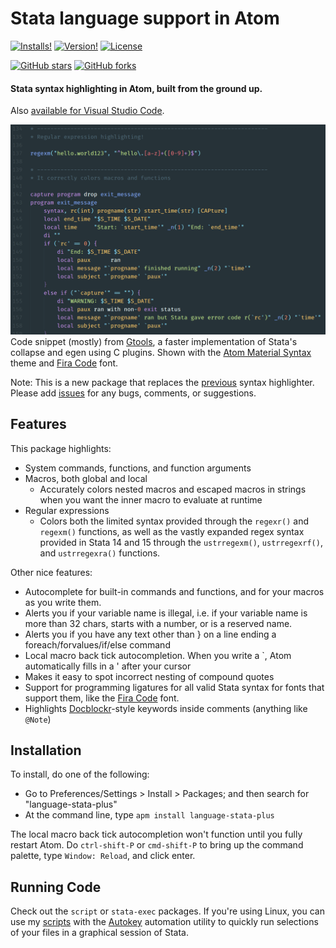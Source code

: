 # Stata language support in Atom
[![Installs!](https://img.shields.io/apm/dm/language-stata.svg?style=flat-square)](https://atom.io/packages/language-stata)
[![Version!](https://img.shields.io/apm/v/language-stata.svg?style=flat-square)](https://atom.io/packages/language-stata)
[![License](https://img.shields.io/apm/l/language-stata.svg?style=flat-square)](https://github.com/kylebarron/language-stata/blob/master/LICENSE)

[![GitHub stars](https://img.shields.io/github/stars/kylebarron/language-stata.svg?style=social&label=Star)](https://github.com/kylebarron/language-stata)
[![GitHub forks](https://img.shields.io/github/forks/kylebarron/language-stata.svg?style=social&label=Fork)](https://github.com/kylebarron/language-stata)

#### Stata syntax highlighting in Atom, built from the ground up.
Also [available for Visual Studio Code](https://github.com/kylebarron/language-stata/tree/vscode).

![stata](./img/stata.png)
Code snippet (mostly) from [Gtools](https://github.com/mcaceresb/stata-gtools), a faster implementation of Stata's collapse and egen using C plugins. Shown with the [Atom Material Syntax](https://github.com/atom-material/atom-material-syntax) theme and [Fira Code](https://github.com/tonsky/FiraCode) font. 


Note: This is a new package that replaces the [previous](https://github.com/benwhalley/atom-language-stata) syntax highlighter. Please add [issues](https://github.com/kylebarron/language-stata/issues) for any bugs, comments, or suggestions.

## Features

This package highlights:
- System commands, functions, and function arguments
- Macros, both global and local
    - Accurately colors nested macros and escaped macros in strings when you want the inner macro to evaluate at runtime
- Regular expressions
    - Colors both the limited syntax provided through the `regexr()` and `regexm()` functions, as well as the vastly expanded regex syntax provided in Stata 14 and 15 through the `ustrregexm()`, `ustrregexrf()`, and `ustrregexra()` functions.

Other nice features:
- Autocomplete for built-in commands and functions, and for your macros as you write them.
- Alerts you if your variable name is illegal, i.e. if your variable name is more than 32 chars, starts with a number, or is a reserved name.
- Alerts you if you have any text other than } on a line ending a foreach/forvalues/if/else command
- Local macro back tick autocompletion. When you write a `, Atom automatically fills in a ' after your cursor
- Makes it easy to spot incorrect nesting of compound quotes
- Support for programming ligatures for all valid Stata syntax for fonts that support them, like the [Fira Code](https://github.com/tonsky/FiraCode) font.
- Highlights [Docblockr](https://atom.io/packages/docblockr)-style keywords inside comments (anything like `@Note`)

## Installation

To install, do one of the following:
- Go to Preferences/Settings > Install > Packages; and then search for "language-stata-plus"
- At the command line, type `apm install language-stata-plus`

The local macro back tick autocompletion won't function until you fully restart Atom. Do `ctrl-shift-P` or `cmd-shift-P` to bring up the command palette, type `Window: Reload`, and click enter.

## Running Code

Check out the `script` or `stata-exec` packages. If you're using Linux, you can use my [scripts](https://github.com/kylebarron/stata-autokey) with the [Autokey](https://github.com/autokey-py3/autokey) automation utility to quickly run selections of your files in a graphical session of Stata.

